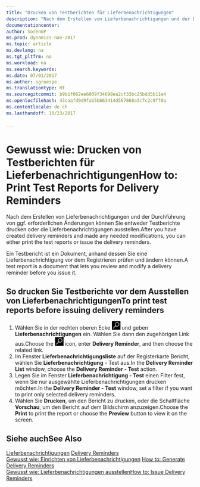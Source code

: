 ```yaml
---
title: "Drucken von Testberichten für Lieferbenachrichtigungen"
description: "Nach dem Erstellen von Lieferbenachrichtigungen und der Durchführung von ggf. erforderlichen Änderungen können Sie entweder Testberichte drucken oder die Lieferbenachrichtigungen ausstellen."
documentationcenter: 
author: SorenGP
ms.prod: dynamics-nav-2017
ms.topic: article
ms.devlang: na
ms.tgt_pltfrm: na
ms.workload: na
ms.search.keywords: 
ms.date: 07/01/2017
ms.author: sgroespe
ms.translationtype: HT
ms.sourcegitcommit: b9b1f062ee6009f34698ea2cf33bc25bdd5b11e4
ms.openlocfilehash: 43caafd9d9fab5b663414d567868a3c7c2c9ff0a
ms.contentlocale: de-ch
ms.lasthandoff: 10/23/2017

---
```

# <a name="how-to-print-test-reports-for-delivery-reminders"></a><span data-ttu-id="e1e91-103">Gewusst wie: Drucken von Testberichten für Lieferbenachrichtigungen</span><span class="sxs-lookup"><span data-stu-id="e1e91-103">How to: Print Test Reports for Delivery Reminders</span></span>
<span data-ttu-id="e1e91-104">Nach dem Erstellen von Lieferbenachrichtigungen und der Durchführung von ggf. erforderlichen Änderungen können Sie entweder Testberichte drucken oder die Lieferbenachrichtigungen ausstellen.</span><span class="sxs-lookup"><span data-stu-id="e1e91-104">After you have created delivery reminders and made any needed modifications, you can either print the test reports or issue the delivery reminders.</span></span>  

<span data-ttu-id="e1e91-105">Ein Testbericht ist ein Dokument, anhand dessen Sie eine Lieferbenachrichtigung vor dem Registrieren prüfen und ändern können.</span><span class="sxs-lookup"><span data-stu-id="e1e91-105">A test report is a document that lets you review and modify a delivery reminder before you issue it.</span></span>  

## <a name="to-print-test-reports-before-issuing-delivery-reminders"></a><span data-ttu-id="e1e91-106">So drucken Sie Testberichte vor dem Ausstellen von Lieferbenachrichtigungen</span><span class="sxs-lookup"><span data-stu-id="e1e91-106">To print test reports before issuing delivery reminders</span></span>  

1.  <span data-ttu-id="e1e91-107">Wählen Sie in der rechten oberen Ecke ![Nach Seite oder Bericht suchen](../../media/ui-search/search_small.png "Symbol nach Seite oder Bericht suchen") und geben **Lieferbenachrichtigungen** ein. Wählen Sie dann den zugehörigen Link aus.</span><span class="sxs-lookup"><span data-stu-id="e1e91-107">Choose the ![Search for Page or Report](../../media/ui-search/search_small.png "Search for Page or Report icon") icon, enter **Delivery Reminder**, and then choose the related link.</span></span>  
2.  <span data-ttu-id="e1e91-108">Im Fenster **Lieferbenachrichtigungsliste** auf der Registerkarte Bericht, wählen Sie **Lieferbenachrichtigung** - Test aus.</span><span class="sxs-lookup"><span data-stu-id="e1e91-108">In the **Delivery Reminder List** window, choose the **Delivery Reminder - Test** action.</span></span>  
3.  <span data-ttu-id="e1e91-109">Legen Sie im Fenster **Lieferbenachrichtigung - Test** einen Filter fest, wenn Sie nur ausgewählte Lieferbenachrichtigungen drucken möchten.</span><span class="sxs-lookup"><span data-stu-id="e1e91-109">In the **Delivery Reminder - Test** window, set a filter if you want to print only selected delivery reminders.</span></span>  
4.  <span data-ttu-id="e1e91-110">Wählen Sie **Drucken**, um den Bericht zu drucken, oder die Schaltfläche **Vorschau**, um den Bericht auf dem Bildschirm anzuzeigen.</span><span class="sxs-lookup"><span data-stu-id="e1e91-110">Choose the **Print** to print the report or choose the **Preview** button to view it on the screen.</span></span>  

## <a name="see-also"></a><span data-ttu-id="e1e91-111">Siehe auch</span><span class="sxs-lookup"><span data-stu-id="e1e91-111">See Also</span></span>  
 <span data-ttu-id="e1e91-112">[Lieferbenachrichtigungen](delivery-reminders.md) </span><span class="sxs-lookup"><span data-stu-id="e1e91-112">[Delivery Reminders](delivery-reminders.md) </span></span>  
 <span data-ttu-id="e1e91-113">[Gewusst wie: Einrichten von Lieferbenachrichtigungen](how-to-generate-delivery-reminders.md) </span><span class="sxs-lookup"><span data-stu-id="e1e91-113">[How to: Generate Delivery Reminders](how-to-generate-delivery-reminders.md) </span></span>  
 [<span data-ttu-id="e1e91-114">Gewusst wie: Lieferbenachrichtigungen ausstellen</span><span class="sxs-lookup"><span data-stu-id="e1e91-114">How to: Issue Delivery Reminders</span></span>](how-to-issue-delivery-reminders.md)

